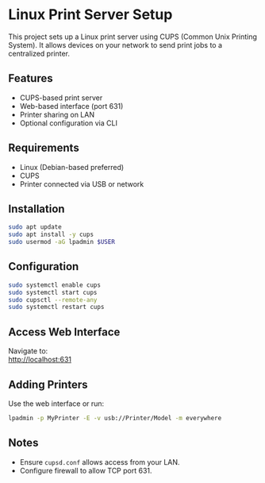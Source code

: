 # Linux Print Server Setup

This project sets up a Linux print server using CUPS (Common Unix Printing System). It allows devices on your network to send print jobs to a centralized printer.

## Features

- CUPS-based print server
- Web-based interface (port 631)
- Printer sharing on LAN
- Optional configuration via CLI

## Requirements

- Linux (Debian-based preferred)
- CUPS
- Printer connected via USB or network

## Installation

```bash
sudo apt update
sudo apt install -y cups
sudo usermod -aG lpadmin $USER
```

## Configuration

```bash
sudo systemctl enable cups
sudo systemctl start cups
sudo cupsctl --remote-any
sudo systemctl restart cups
```

## Access Web Interface

Navigate to:  
[http://localhost:631](http://localhost:631)

## Adding Printers

Use the web interface or run:

```bash
lpadmin -p MyPrinter -E -v usb://Printer/Model -m everywhere
```

## Notes

- Ensure `cupsd.conf` allows access from your LAN.
- Configure firewall to allow TCP port 631.
